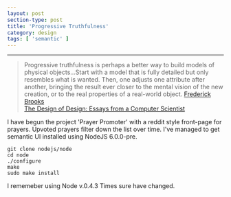 ```yaml
---
layout: post
section-type: post
title: 'Progressive Truthfulness'
category: design
tags: [ 'semantic' ]
---
```

---

> Progressive truthfulness is perhaps a better way to build models of physical
> objects...Start with a model that is fully detailed but only resembles what
> is wanted.  Then, one adjusts one attribute after another, bringing the
> result ever closer to the mental vision of the new creation, or to the
> real properties of a real-world object.
> [Frederick Brooks](http://semantic-ui.com/usage/theming.html)  
[The Design of Design: Essays from a Computer Scientist](http://amzn.com/0201362988 "Visit the Amazon Web Store")

I have begun the project 'Prayer Promoter' with a reddit style front-page for prayers.  Upvoted prayers filter down the list over time.  I've managed to get semantic UI installed using NodeJS 6.0.0-pre.  

    git clone nodejs/node
    cd node
    ./configure
    make
    sudo make install

I rememeber using Node v.0.4.3  Times sure have changed.
